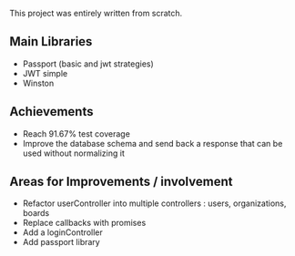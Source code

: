 This project was entirely written from scratch.

## Main Libraries

* Passport (basic and jwt strategies)
* JWT simple
* Winston

## Achievements

* Reach 91.67% test coverage
* Improve the database schema and send back a response that can be used without normalizing it

## Areas for Improvements / involvement

* Refactor userController into multiple controllers : users, organizations, boards
* Replace callbacks with promises
* Add a loginController
* Add passport library
